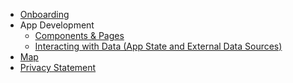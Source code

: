 * [Onboarding](https://github.com/reach4help/reach4help/wiki)
* App Development
  * [Components & Pages](Components-&-Pages)
  * [Interacting with Data (App State and External Data Sources)](Interacting-with-Data-(App-State-and-External-Data-Sources))
* [Map](https://github.com/reach4help/reach4help/wiki/Map-Project:-Unifying-Mutual-Aid-Group-Directories-and-Maps)
* [Privacy Statement](https://github.com/reach4help/reach4help/wiki/Privacy-Statement)